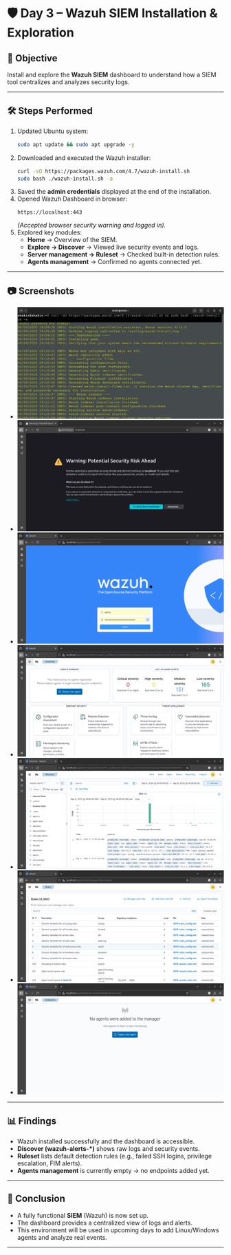 # 🛡️ Day 3 – Wazuh SIEM Installation & Exploration

## 🎯 Objective
Install and explore the **Wazuh SIEM** dashboard to understand how a SIEM tool centralizes and analyzes security logs.

---

## 🛠️ Steps Performed
1. Updated Ubuntu system:
   ```bash
   sudo apt update && sudo apt upgrade -y
   ```
2. Downloaded and executed the Wazuh installer:
   ```bash
   curl -sO https://packages.wazuh.com/4.7/wazuh-install.sh
   sudo bash ./wazuh-install.sh -a
   ```
3. Saved the **admin credentials** displayed at the end of the installation.
4. Opened Wazuh Dashboard in browser:
   ```
   https://localhost:443
   ```
   *(Accepted browser security warning and logged in).*
5. Explored key modules:
   - **Home** → Overview of the SIEM.  
   - **Explore → Discover** → Viewed live security events and logs.  
   - **Server management → Ruleset** → Checked built-in detection rules.  
   - **Agents management** → Confirmed no agents connected yet.  

---

## 📷 Screenshots
- ![Installation](../Screenshots/Day3_Wazuh_Install.png)  
- ![SSL Warning](../Screenshots/Day3_Wazuh_SSL_Warning.png)  
- ![Login Page](../Screenshots/Day3_Wazuh_Login.png)  
- ![Dashboard Home](../Screenshots/Day3_Wazuh_Home.png)  
- ![Security Events](../Screenshots/Day3_Wazuh_SecurityEvents.png)  
- ![Ruleset](../Screenshots/Day3_Wazuh_Rules.png)  
- ![Agents](../Screenshots/Day3_Wazuh_Agents.png)  

---

## 📊 Findings
- Wazuh installed successfully and the dashboard is accessible.  
- **Discover (wazuh-alerts-*)** shows raw logs and security events.  
- **Ruleset** lists default detection rules (e.g., failed SSH logins, privilege escalation, FIM alerts).  
- **Agents management** is currently empty → no endpoints added yet.  

---

## 📝 Conclusion
- A fully functional **SIEM** (Wazuh) is now set up.  
- The dashboard provides a centralized view of logs and alerts.  
- This environment will be used in upcoming days to add Linux/Windows agents and analyze real events.  

---
